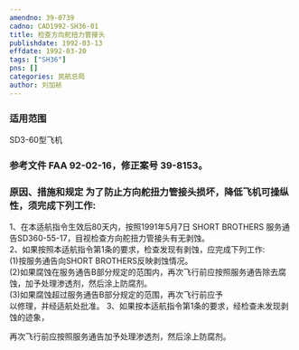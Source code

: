 ```yaml
---
amendno: 39-0739  
cadno: CAD1992-SH36-01  
title: 检查方向舵扭力管接头  
publishdate: 1992-03-13  
effdate: 1992-03-20  
tags: ["SH36"]  
pns: []  
categories: 民航总局  
author: 刘加祯  
---
```

  
### 适用范围  
SD3-60型飞机  
  
<!--more-->  
### 参考文件    FAA 92-02-16，修正案号 39-8153。  
  
### 原因、措施和规定     为了防止方向舵扭力管接头损坏，降低飞机可操纵性，须完成下列工作:  
1、在本适航指令生效后80天内，按照1991年5月7日 SHORT BROTHERS 服务通告SD360-55-17，目视检查方向舵扭力管接头有无剥蚀。  
    2、如果按照本适航指令第1条的要求，检查发现有剥蚀，应完成下列工作:  
      (1)按服务通告向SHORT BROTHERS反映剥蚀情况。  
      (2)如果腐蚀在服务通告B部分规定的范围内，再次飞行前应按照服务通告除去腐蚀，加予处理渗透剂，然后涂上防腐剂。  
      (3)如果腐蚀超过服务通告B部分规定的范围，再次飞行前应予  
以修理，并经适航处批准。     3、如果按本适航指令第1条的要求，经检查未发现剥蚀的迹象，  
  
再次飞行前应按照服务通告加予处理渗透剂，然后涂上防腐剂。  

